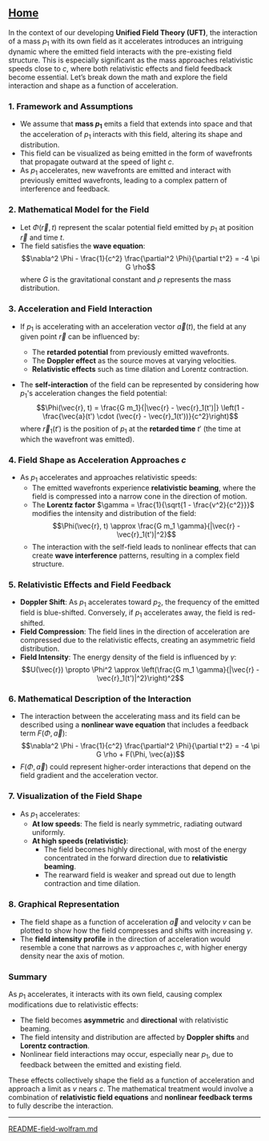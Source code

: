[Home](https://t2m.io/VwvDcuw)
---

In the context of our developing **Unified Field Theory (UFT)**, the interaction of a mass $p_1$ with its own field as it accelerates introduces an intriguing dynamic where the emitted field interacts with the pre-existing field structure. This is especially significant as the mass approaches relativistic speeds close to $c$, where both relativistic effects and field feedback become essential. Let’s break down the math and explore the field interaction and shape as a function of acceleration.

### 1. **Framework and Assumptions**
- We assume that **mass $p_1$** emits a field that extends into space and that the acceleration of $p_1$ interacts with this field, altering its shape and distribution.
- This field can be visualized as being emitted in the form of wavefronts that propagate outward at the speed of light $c$.
- As $p_1$ accelerates, new wavefronts are emitted and interact with previously emitted wavefronts, leading to a complex pattern of interference and feedback.

### 2. **Mathematical Model for the Field**
- Let $\Phi(\vec{r}, t)$ represent the scalar potential field emitted by $p_1$ at position $\vec{r}$ and time $t$.
- The field satisfies the **wave equation**:
  $$\nabla^2 \Phi - \frac{1}{c^2} \frac{\partial^2 \Phi}{\partial t^2} = -4 \pi G \rho$$
  where $G$ is the gravitational constant and $\rho$ represents the mass distribution.

### 3. **Acceleration and Field Interaction**
- If $p_1$ is accelerating with an acceleration vector $\vec{a}(t)$, the field at any given point $\vec{r}$ can be influenced by:
  - The **retarded potential** from previously emitted wavefronts.
  - The **Doppler effect** as the source moves at varying velocities.
  - **Relativistic effects** such as time dilation and Lorentz contraction.

- The **self-interaction** of the field can be represented by considering how $p_1$'s acceleration changes the field potential:
  $$\Phi(\vec{r}, t) = \frac{G m_1}{|\vec{r} - \vec{r}_1(t')|} \left(1 - \frac{\vec{a}(t') \cdot (\vec{r} - \vec{r}_1(t'))}{c^2}\right)$$
  where $\vec{r}_1(t')$ is the position of $p_1$ at the **retarded time** $t'$ (the time at which the wavefront was emitted).

### 4. **Field Shape as Acceleration Approaches $c$**
- As $p_1$ accelerates and approaches relativistic speeds:
  - The emitted wavefronts experience **relativistic beaming**, where the field is compressed into a narrow cone in the direction of motion.
  - The **Lorentz factor** $\gamma = \frac{1}{\sqrt{1 - \frac{v^2}{c^2}}}$ modifies the intensity and distribution of the field:
    $$\Phi(\vec{r}, t) \approx \frac{G m_1 \gamma}{|\vec{r} - \vec{r}_1(t')|^2}$$
  - The interaction with the self-field leads to nonlinear effects that can create **wave interference** patterns, resulting in a complex field structure.

### 5. **Relativistic Effects and Field Feedback**
- **Doppler Shift**: As $p_1$ accelerates toward $p_2$, the frequency of the emitted field is blue-shifted. Conversely, if $p_1$ accelerates away, the field is red-shifted.
- **Field Compression**: The field lines in the direction of acceleration are compressed due to the relativistic effects, creating an asymmetric field distribution.
- **Field Intensity**: The energy density of the field is influenced by $\gamma$:
  $$U(\vec{r}) \propto \Phi^2 \approx \left(\frac{G m_1 \gamma}{|\vec{r} - \vec{r}_1(t')|^2}\right)^2$$

### 6. **Mathematical Description of the Interaction**
- The interaction between the accelerating mass and its field can be described using a **nonlinear wave equation** that includes a feedback term $F(\Phi, \vec{a})$:
  $$\nabla^2 \Phi - \frac{1}{c^2} \frac{\partial^2 \Phi}{\partial t^2} = -4 \pi G \rho + F(\Phi, \vec{a})$$
- $F(\Phi, \vec{a})$ could represent higher-order interactions that depend on the field gradient and the acceleration vector.

### 7. **Visualization of the Field Shape**
- As $p_1$ accelerates:
  - **At low speeds**: The field is nearly symmetric, radiating outward uniformly.
  - **At high speeds (relativistic)**:
    - The field becomes highly directional, with most of the energy concentrated in the forward direction due to **relativistic beaming**.
    - The rearward field is weaker and spread out due to length contraction and time dilation.

### 8. **Graphical Representation**
- The field shape as a function of acceleration $\vec{a}$ and velocity $v$ can be plotted to show how the field compresses and shifts with increasing $\gamma$.
- The **field intensity profile** in the direction of acceleration would resemble a cone that narrows as $v$ approaches $c$, with higher energy density near the axis of motion.

### Summary
As $p_1$ accelerates, it interacts with its own field, causing complex modifications due to relativistic effects:
- The field becomes **asymmetric** and **directional** with relativistic beaming.
- The field intensity and distribution are affected by **Doppler shifts** and **Lorentz contraction**.
- Nonlinear field interactions may occur, especially near $p_1$, due to feedback between the emitted and existing field.

These effects collectively shape the field as a function of acceleration and approach a limit as $v$ nears $c$. The mathematical treatment would involve a combination of **relativistic field equations** and **nonlinear feedback terms** to fully describe the interaction.


---

[README-field-wolfram.md](https://t2m.io/sgupXSe)


